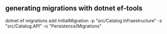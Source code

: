 ## generating migrations with dotnet ef-tools
dotnet ef migrations add InitialMigration -p "src/Catalog.Infraestructure" -s "src/Catalog.API" -o "Persistence/Migrations"

